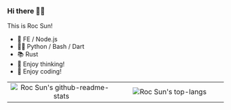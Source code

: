 ### Hi there 👋🏻

This is Roc Sun!



- 🔭 FE / Node.js
- 🏄🏻 Python / Bash / Dart
- 📚 Rust
- 💬 Enjoy thinking!
- 🤔 Enjoy coding!

<!--
**moonlitusun/moonlitusun** is a ✨ _special_ ✨ repository because its `README.md` (this file) appears on your GitHub profile.

Here are some ideas to get you started:

- 🔭 I’m currently working on ...
- 🌱 I’m currently learning ...
- 👯 I’m looking to collaborate on ...
- 🤔 I’m looking for help with ...
- 💬 Ask me about ...
- 📫 How to reach me: ...
- 😄 Pronouns: ...
- ⚡ Fun fact: ...
-->

<table>
  <body>
    <tr>
      <td width="50%" align="center">
        <img alt="Roc Sun's github-readme-stats" src="https://github-readme-stats.vercel.app/api?username=moonlitusun&show_icons=true&rank_icon=github&theme=ocean_dark&count_private=true&hide=stars&random=1" />
      </td>
      <td width="50%" align="center">
        <img alt="Roc Sun's top-langs" src="https://github-readme-stats.vercel.app/api/top-langs/?username=moonlitusun&theme=ocean_dark&count_private=true&hide=scss,css,html,smarty,php,VBScript,JavaScript&layout=compact&random=1" />
      </td>
    </tr>
  </body>
</table>
